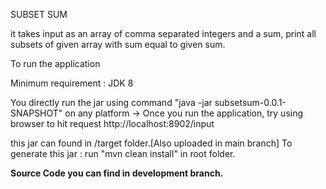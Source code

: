 SUBSET SUM

it takes input as an array of comma separated integers and a sum, print all subsets of given array with sum equal to given sum.

To run the application

Minimum requirement : JDK 8

You directly run the jar using command "java -jar subsetsum-0.0.1-SNAPSHOT" on any platform
-> Once you run the application, try using browser to hit request http://localhost:8902/input

this jar can found in /target folder.[Also uploaded in main branch]
To generate this jar :
run "mvn clean install" in root folder.

**Source Code you can find in development branch.**
